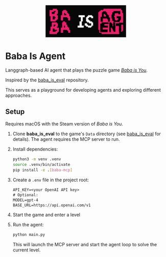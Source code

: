 <div align="center">
  <img src="./docs/baba_is_agent.png" width="50%" alt="Baba Is Agent Logo" />
</div>

# Baba Is Agent

Langgraph-based AI agent that plays the puzzle game *[Baba is You](https://store.steampowered.com/app/736260/Baba_Is_You/)*.

Inspired by the [baba_is_eval](https://github.com/lennart-finke/baba_is_eval) repository.

This serves as a playground for developing agents and exploring different approaches.

## Setup

Requires macOS with the Steam version of *Baba is You*.

1. Clone **baba_is_eval** to the game's `Data` directory (see [baba_is_eval](https://github.com/lennart-finke/baba_is_eval) for details). The agent requires the MCP server to run.

2. Install dependencies:
   ```bash
   python3 -m venv .venv
   source .venv/bin/activate
   pip install -e .[baba-mcp]
   ```

3. Create a `.env` file in the project root:
   ```env
   API_KEY=<your OpenAI API key>
   # Optional:
   MODEL=gpt-4
   BASE_URL=https://api.openai.com/v1
   ```

4. Start the game and enter a level

5. Run the agent:
   ```bash
   python main.py
   ```

   This will launch the MCP server and start the agent loop to solve the current level.
